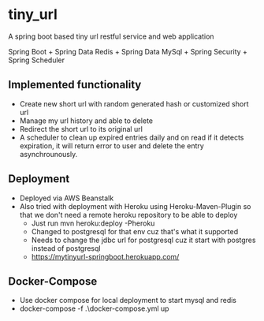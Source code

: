 # tiny_url

A spring boot based tiny url restful service and web application

Spring Boot + Spring Data Redis + Spring Data MySql + Spring Security + Spring Scheduler

## Implemented functionality

- Create new short url with random generated hash or customized short url
- Manage my url history and able to delete
- Redirect the short url to its original url
- A scheduler to clean up expired entries daily and on read if it detects expiration, it will return error to user and delete the entry asynchrounously.

## Deployment
- Deployed via AWS Beanstalk
- Also tried with deployment with Heroku using Heroku-Maven-Plugin so that we don't need a remote heroku repository to be able to deploy
   - Just run mvn heroku:deploy -Pheroku
   - Changed to postgresql for that env cuz that's what it supported
   - Needs to change the jdbc url for postgresql cuz it start with postgres instead of postgresql
   - https://mytinyurl-springboot.herokuapp.com/ 

## Docker-Compose
- Use docker compose for local deployment to start mysql and redis
- docker-compose -f .\docker-compose.yml up



